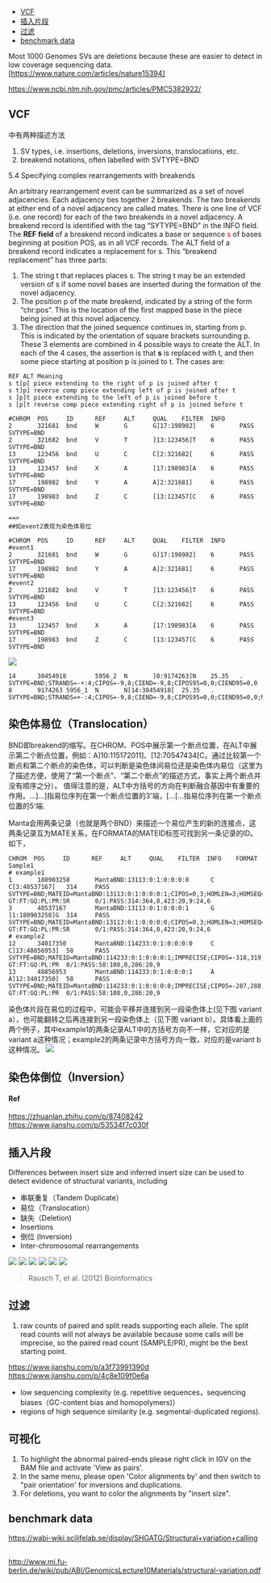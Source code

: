 <!-- TOC -->

- [VCF](#vcf)
- [插入片段](#插入片段)
- [过滤](#过滤)
- [benchmark data](#benchmark-data)

<!-- /TOC -->

Most 1000 Genomes SVs are deletions because these are easier to detect in low coverage sequencing data.[https://www.nature.com/articles/nature15394]

https://www.ncbi.nlm.nih.gov/pmc/articles/PMC5382922/

## VCF
[](https://samtools.github.io/hts-specs/VCFv4.3.pdf) 中有两种描述方法
1. SV types, i.e. insertions, deletions, inversions, translocations, etc. 
2. breakend notations, often labelled with SVTYPE=BND

5.4 Specifying complex rearrangements with breakends

An arbitrary rearrangement event can be summarized as a set of novel adjacencies. Each adjacency ties together 2 breakends. The two breakends at either end of a novel adjacency are called mates.
There is one line of VCF (i.e. one record) for each of the two breakends in a novel adjacency. A breakend record is identified with the tag “SYTYPE=BND” in the INFO field. The **REF field** of a breakend record indicates a base or sequence <font color="red">s</font> of bases beginning at position POS, as in all VCF records. The ALT field of a breakend record indicates a replacement for s. This “breakend replacement” has three parts:

1. The string t that replaces places s. The string t may be an extended version of s if some novel bases are inserted
during the formation of the novel adjacency.
2. The position p of the mate breakend, indicated by a string of the form “chr:pos”. This is the location of the
first mapped base in the piece being joined at this novel adjacency.
3. The direction that the joined sequence continues in, starting from p. This is indicated by the orientation of
square brackets surrounding p.
These 3 elements are combined in 4 possible ways to create the ALT. In each of the 4 cases, the assertion is that **s** is replaced with t, and then some piece starting at position p is joined to t. The cases are:

```
REF ALT Meaning
s t[p[ piece extending to the right of p is joined after t
s t]p] reverse comp piece extending left of p is joined after t
s ]p]t piece extending to the left of p is joined before t
s [p[t reverse comp piece extending right of p is joined before t
```
```
#CHROM  POS     ID      REF     ALT     QUAL    FILTER  INFO
2       321681  bnd     W       G       G]17:198982]    6       PASS    SVTYPE=BND
2       321682  bnd     V       T       ]13:123456]T    6       PASS    SVTYPE=BND
13      123456  bnd     U       C       C[2:321682[     6       PASS    SVTYPE=BND
13      123457  bnd     X       A       [17:198983[A    6       PASS    SVTYPE=BND
17      198982  bnd     Y       A       A]2:321681]     6       PASS    SVTYPE=BND
17      198983  bnd     Z       C       [13:123457[C    6       PASS    SVTYPE=BND

==> 
##如event2表现为染色体易位

#CHROM  POS     ID      REF     ALT     QUAL    FILTER  INFO
#event1
2       321681  bnd     W       G       G]17:198982]    6       PASS    SVTYPE=BND
17      198982  bnd     Y       A       A]2:321681]     6       PASS    SVTYPE=BND
#event2
2       321682  bnd     V       T       ]13:123456]T    6       PASS    SVTYPE=BND
13      123456  bnd     U       C       C[2:321682[     6       PASS    SVTYPE=BND
#event3
13      123457  bnd     X       A       [17:198983[A    6       PASS    SVTYPE=BND
17      198983  bnd     Z       C       [13:123457[C    6       PASS    SVTYPE=BND
```
![](pics/20200529.png)

```
14      38454918        5956_2  N       ]8:9174263]N    25.35   .       SVTYPE=BND;STRANDS=-+:4;CIPOS=-9,8;CIEND=-9,8;CIPOS95=0,0;CIEND95=0,0
8       9174263 5956_1  N       N[14:38454918[  25.35   .       SVTYPE=BND;STRANDS=+-:4;CIPOS=-9,8;CIEND=-9,8;CIPOS95=0,0;CIEND95=0,0;MATEID=....
```


## 染色体易位（Translocation）

BND即breakend的缩写。在CHROM、POS中展示第一个断点位置，在ALT中展示第二个断点位置，例如：A]10:115172011]、[12:70547434[C。通过比较第一个断点和第二个断点的染色体，可以判断是染色体间易位还是染色体内易位（这里为了描述方便，使用了“第一个断点”、“第二个断点”的描述方式，事实上两个断点并没有顺序之分）。
值得注意的是，ALT中方括号的方向在判断融合基因中有重要的作用。...]...]指易位序列在第一个断点位置的3'端，[...[...指易位序列在第一个断点位置的5‘端.

Manta会用两条记录（也就是两个BND）来描述一个易位产生的新的连接点，这两条记录互为MATE关系，在FORMATA的MATEID标签可找到另一条记录的ID。如下，
```
CHROM  POS     ID      REF     ALT     QUAL    FILTER  INFO    FORMAT  Sample1
# example1
1       180903258       MantaBND:13113:0:1:0:0:0:0      C       C[3:48537167[   314     PASS    SVTYPE=BND;MATEID=MantaBND:13113:0:1:0:0:0:1;CIPOS=0,3;HOMLEN=3;HOMSEQ=GCA;BND_DEPTH=30;MATE_BND_DEPTH=31  GT:FT:GQ:PL:PR:SR       0/1:PASS:314:364,0,423:20,9:24,6
3       48537167        MantaBND:13113:0:1:0:0:0:1      G       ]1:180903258]G  314     PASS    SVTYPE=BND;MATEID=MantaBND:13113:0:1:0:0:0:0;CIPOS=0,3;HOMLEN=3;HOMSEQ=CAC;BND_DEPTH=31;MATE_BND_DEPTH=30  GT:FT:GQ:PL:PR:SR       0/1:PASS:314:364,0,423:20,9:24,6
# example2
12      34017350        MantaBND:114233:0:1:0:0:0:0     C       C]13:48856953]  58      PASS    SVTYPE=BND;MATEID=MantaBND:114233:0:1:0:0:0:1;IMPRECISE;CIPOS=-318,319;BND_DEPTH=35;MATE_BND_DEPTH=34      GT:FT:GQ:PL:PR  0/1:PASS:58:108,0,286:20,9
13      48856953        MantaBND:114233:0:1:0:0:0:1     A       A]12:34017350]  58      PASS    SVTYPE=BND;MATEID=MantaBND:114233:0:1:0:0:0:0;IMPRECISE;CIPOS=-287,288;BND_DEPTH=34;MATE_BND_DEPTH=35      GT:FT:GQ:PL:PR  0/1:PASS:58:108,0,286:20,9
```

染色体片段在易位的过程中，可能会平移并连接到另一段染色体上(见下图 variant a），也可能翻转之后再连接到另一段染色体上（见下图 variant b）。具体看上面的两个例子，其中example1的两条记录ALT中的方括号方向不一样，它对应的是variant a这种情况；example2的两条记录中方括号方向一致，对应的是variant b这种情况。
![](./pics/20220331.jpg)

## 染色体倒位（Inversion）

#### Ref
https://zhuanlan.zhihu.com/p/87408242
https://www.jianshu.com/p/53534f7c030f

## 插入片段
Differences	between	insert	size	and	inferred	insert	size can	be	used	to	detect	evidence	of	structural	variants,	including

+ 串联重复（Tandem Duplicate）
+ 易位（Translocation）
+ 缺失（Deletion)
+ Insertions
+ 倒位 (Inversion)
+ Inter-chromosomal	rearrangements
  
![](pics/20200527_sv3.png)
![](pics/20200527_sv1.png)
![](pics/20200525_3.png)
![](pics/20200525_sv1.png)
![](pics/20200525_sv2.png)
![](pics/20200525_sv3.png)
> Rausch T, et al. (2012) Bioinformatics


## 过滤
1. raw counts of paired and split reads supporting each allele.  The split read counts will not always be available because some calls will be imprecise, so the paired read count (SAMPLE/PR), might be the best starting point.



https://www.jianshu.com/p/a3f73991390d
https://www.jianshu.com/p/4c8e109f0e6a

 + low sequencing complexity (e.g. repetitive sequences，sequencing biases（GC-content bias and homopolymers)）
 + regions of high sequence similarity (e.g. segmental-duplicated regions). 

## 可视化
1. To highlight the abnormal paired-ends please right click in IGV on the BAM file and activate 'View as pairs'.
2. In the same menu, please open 'Color alignments by' and then switch to "pair orientation' for inversions and duplications.
3. For deletions, you want to color the alignments by "insert size".


## benchmark data
https://wabi-wiki.scilifelab.se/display/SHGATG/Structural+variation+calling

## 
http://www.mi.fu-berlin.de/wiki/pub/ABI/GenomicsLecture10Materials/structural-variation.pdf